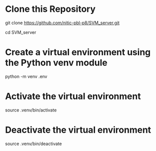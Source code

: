 # Clone this Repository

git clone https://github.com/nitic-pbl-p8/SVM_server.git

cd SVM_server

# Create a virtual environment using the Python venv module

python -m venv .env

# Activate the virtual environment

source .venv/bin/activate

# Deactivate the virtual environment

source .venv/bin/deactivate
